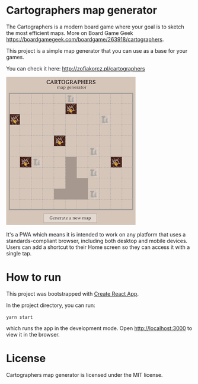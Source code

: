 # Cartographers map generator

The Cartographers is a modern board game where your goal is to sketch the most efficient maps. More on Board Game Geek https://boardgamegeek.com/boardgame/263918/cartographers.

This project is a simple map generator that you can use as a base for your games.

You can check it here: http://zofiakorcz.pl/cartographers

![Image of Cartographers map](./public/cartographers.png)

It's a PWA which means it is intended to work on any platform that uses a standards-compliant browser, including both desktop and mobile devices. Users can add a shortcut to their Home screen so they can access it with a single tap.

# How to run

This project was bootstrapped with [Create React App](https://github.com/facebook/create-react-app).

In the project directory, you can run:

`yarn start`

which runs the app in the development mode.
Open [http://localhost:3000](http://localhost:3000) to view it in the browser.

# License

Cartographers map generator is licensed under the MIT license.